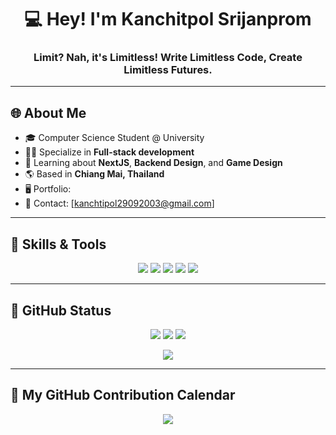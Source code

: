 <h1 align="center">💻 Hey! I'm Kanchitpol Srijanprom</h1>
<h3 align="center">Limit? Nah, it's Limitless! Write Limitless Code, Create Limitless Futures.</h3>

---

## 🌐 About Me

- 🎓 Computer Science Student @ University
- 🧑‍💻 Specialize in **Full-stack development**
- 🔐 Learning about **NextJS**, **Backend Design**, and **Game Design**
- 🌎 Based in **Chiang Mai, Thailand**
- 🖥 Portfolio:
- 📩 Contact: [kanchtipol29092003@gmail.com]

---

## 🧠 Skills & Tools

<p align="center">
  <!-- Languages -->
  <img src="https://skillicons.dev/icons?i=c,cs,cpp,ts,js" />
  <!-- Frontend -->
  <img src="https://skillicons.dev/icons?i=react,nextjs,tailwind" />
  <!-- Backend -->
  <img src="https://skillicons.dev/icons?i=nodejs,php,py" />
  <!-- Database -->
  <img src="https://skillicons.dev/icons?i=mongodb,mysql" />
  <!-- Tools -->
  <img src="https://skillicons.dev/icons?i=git,figma,vercel" />
</p>

---

## 🖤 GitHub Status

<p align="center">
  <img src="https://github-readme-stats.vercel.app/api?username=KIRINTING&show_icons=true&count_private=true&theme=tokyonight&hide_border=true" />
  <img src="https://github-readme-stats.vercel.app/api/top-langs/?username=KIRINTING&layout=compact&theme=tokyonight&hide_border=true" />
  <img src="https://github-readme-streak-stats.herokuapp.com?user=KIRINTING&theme=dark&border_radius=4.7&mode=weekly" />
</p>

<p align="center">
  <img src="https://komarev.com/ghpvc/?username=KIRINTING&label=Profile+Views&color=8B5CF6&style=flat" />
</p>

---

## 📆 My GitHub Contribution Calendar

<p align="center">
  <img src="https://github-readme-activity-graph.vercel.app/graph?username=KIRINTING&theme=tokyo-night&hide_border=true" />
</p>



